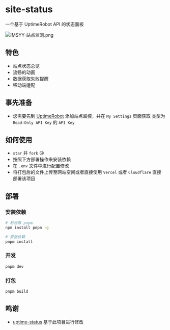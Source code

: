 # site-status

一个基于 UptimeRobot API 的状态面板

![IMSYY-站点监测.png](https://s1.ax1x.com/2023/07/20/pCHnLLt.png)

## 特色

- 站点状态总览
- 流畅的动画
- 数据获取失败提醒
- 移动端适配

## 事先准备

- 您需要先到 [UptimeRobot](https://uptimerobot.com/dashboard) 添加站点监控，并在 `My Settings` 页面获取 类型为 `Read-Only API Key` 的 `API Key`

## 如何使用

- `star` 并 `fork` 😘
- 按照下方部署操作来安装依赖
- 在 `.env` 文件中进行配置修改
- 将打包后的文件上传至网站空间或者直接使用 `Vercel` 或者 `Cloudflare` 直接部署该项目

## 部署

### 安装依赖

```bash
# 若没有 pnpm
npm install pnpm -g

# 安装依赖
pnpm install
```

### 开发

```bash
pnpm dev
```

### 打包

```bash
pnpm build
```

## 鸣谢

 - [uptime-status](https://github.com/yb/uptime-status) 基于此项目进行修改
